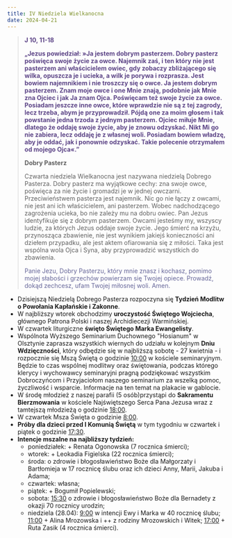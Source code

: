 ```yaml
---
title: IV Niedziela Wielkanocna
date: 2024-04-21
---
```


> **<span style="color: #5D4587;">J 10, 11-18</span>**
>
> **<span style="color: #5D4587;">„Jezus powiedział: »Ja jestem dobrym pasterzem. Dobry pasterz poświęca swoje życie za owce. Najemnik zaś, i ten który nie jest pasterzem ani właścicielem owiec, gdy zobaczy zbliżającego się wilka, opuszcza je i ucieka, a wilk je porywa i rozprasza. Jest bowiem najemnikiem i nie troszczy się o owce. Ja jestem dobrym pasterzem. Znam moje owce i one Mnie znają, podobnie jak Mnie zna Ojciec i jak Ja znam Ojca. Poświęcam też swoje życie za owce. Posiadam jeszcze inne owce, które wprawdzie nie są z tej zagrody, lecz trzeba, abym je przyprowadził. Pójdą one za moim głosem i tak powstanie jedna trzoda z jednym pasterzem. Ojciec miłuje Mnie, dlatego że oddaję swoje życie, aby je znowu odzyskać. Nikt Mi go nie zabiera, lecz oddaję je z własnej woli. Posiadam bowiem władzę, aby je oddać, jak i ponownie odzyskać. Takie polecenie otrzymałem od mojego Ojca«.”</span>**
>
>
>
> **Dobry Pasterz**
>
> Czwarta niedziela Wielkanocna jest nazywana niedzielą Dobrego Pasterza. Dobry pasterz ma wyjątkowe cechy: zna swoje owce, poświęca za nie życie i gromadzi je w jednej owczarni. Przeciwieństwem pasterza jest najemnik. Nic go nie łączy z owcami, nie jest ani ich właścicielem, ani pasterzem. Wobec nadchodzącego zagrożenia ucieka, bo nie zależy mu na dobru owiec. Pan Jezus identyfikuje się z dobrym pasterzem. Owcami jesteśmy my, wszyscy ludzie, za których Jezus oddaje swoje życie. Jego śmierć na krzyżu, przynosząca zbawienie, nie jest wynikiem jakiejś konieczności ani dziełem przypadku, ale jest aktem ofiarowania się z miłości. Taka jest wspólna wola Ojca i Syna, aby przyprowadzić wszystkich do zbawienia.
>
> <span style="color: #666699;">Panie Jezu, Dobry Pasterzu, który mnie znasz i kochasz, pomimo mojej słabości i grzechów powierzam się Twojej opiece. Prowadź, dokąd zechcesz, ufam Twojej miłosnej woli. Amen.
> &nbsp;

- Dzisiejszą Niedzielą Dobrego Pasterza rozpoczyna się **Tydzień Modlitw o Powołania Kapłańskie i Zakonne**.
- W najbliższy wtorek obchodzimy **uroczystość Świętego Wojciecha**, głównego Patrona Polski i naszej Archidiecezji Warmińskiej.
- W czwartek liturgiczne **święto Świętego Marka Ewangelisty**.
- Wspólnota Wyższego Seminarium Duchownego "Hosianum" w Olsztynie zaprasza wszystkich wiernych do udziału w kolejnym **Dniu Wdzięczności**, który odbędzie się w najbliższą sobotę - 27 kwietnia - i rozpocznie się Mszą Świętą o godzinie <u>10:00</u> w kościele seminaryjnym. Będzie to czas wspólnej modlitwy oraz świętowania, podczas którego klerycy i wychowawcy seminaryjni pragną podziękować wszystkim Dobroczyńcom i Przyjaciołom naszego seminarium za wszelką pomoc, życzliwość i wsparcie. Informacje na ten temat na plakacie w gablocie.
- W środę młodzież z naszej parafii (5 osób)przystąpi do **Sakramentu Bierzmowania** w kościele Najświętszego  Serca Pana Jezusa wraz z tamtejszą młodzieżą o godzinie <u>18:00</u>.
- W czwartek Msza Święta o godzinie <u>8:00</u>.
- **Próby dla dzieci przed I Komunią Świętą** w tym tygodniu w czwartek i piątek o godzinie <u>17:30</u>.
- **Intencje mszalne na najbliższy tydzień:**
  - poniedziałek: + Renata Ogonowska (7 rocznica śmierci);
  - wtorek: + Leokadia Figielska (22 rocznica śmierci);
  - środa: o zdrowie i błogosławieństwo Boże dla Małgorzaty i Bartłomieja w 17 rocznicę ślubu oraz ich dzieci Anny, Marii, Jakuba i Adama;
  - czwartek: własna;
  - piątek: + Bogumił Popielewski;
  - sobota: <u>15:30</u> o zdrowie i błogosławieństwo Boże dla Bernadety z okazji 70 rocznicy urodzin;
  - niedziela (28.04): <u>9:00</u> w intencji Ewy i Marka w 40 rocznicę ślubu; <u>11:00</u> + Alina Mrozowska i ++ z rodziny Mrozowskich i Witek; <u>17:00</u> + Ruta Zasik (4 rocznica śmierci).


